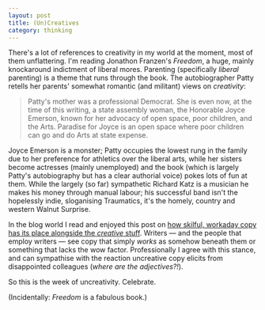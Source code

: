 ```yaml
---
layout: post
title: (Un)Creatives
category: thinking
---
```


There's a lot of references to creativity in my world at the moment, most of them unflattering. I'm reading Jonathon Franzen's _Freedom_, a huge, mainly knockaround indictment of liberal mores. Parenting (specifically _liberal_ parenting) is a theme that runs through the book. The autobiographer Patty retells her parents' somewhat romantic (and militant) views on _creativity_:


> Patty's mother was a professional Democrat. She is even now, at the time of this writing, a state assembly woman, the Honorable Joyce Emerson, known for her advocacy of open space, poor children, and the Arts. Paradise for Joyce is an open space where poor children can go and do Arts at state expense.


Joyce Emerson is a monster; Patty occupies the lowest rung in the family due to her preference for athletics over the liberal arts, while her sisters become actresses (mainly unemployed) and the book (which is largely Patty's autobiography but has a clear authorial voice) pokes lots of fun at them. While the largely (so far) sympathetic Richard Katz is a musician he makes his money through manual labour; his successful band isn't the hopelessly indie, sloganising Traumatics, it's the homely, country and western Walnut Surprise.

In the blog world I read and enjoyed this post on [how skilful, workaday copy has its place alongside the _creative_ stuff](http://www.abccopywriting.com/blog/2011/01/17/uncreative-and-proud/). Writers — and the people that employ writers — see copy that simply _works_ as somehow beneath them or something that lacks the wow factor. Professionally I agree with this stance, and can sympathise with the reaction uncreative copy elicits from disappointed colleagues (_where are the adjectives?!_).

So this is the week of uncreativity. Celebrate.

(Incidentally: _Freedom_ is a fabulous book.)
